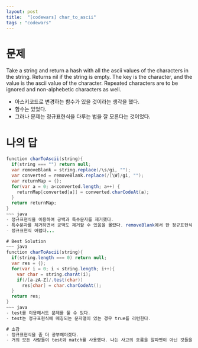 ```yaml
---
layout: post
title:  "[codewars] char_to_ascii"
tags : "codewars"
---
```


# 문제
Take a string and return a hash with all the ascii values of the characters in the string. Returns nil if the string is empty. The key is the character, and the value is the ascii value of the character. Repeated characters are to be ignored and non-alphebetic characters as well.

- 아스키코드로 변경하는 함수가 있을 것이라는 생각을 했다.
- 함수는 있었다.
- 그러나 문제는 정규표현식을 다루는 법을 잘 모른다는 것이었다.
# 나의 답
~~~ java
function charToAscii(string){
  if(string === "") return null;
  var removeBlank = string.replace(/\s/gi, "");
  var converted = removeBlank.replace(/[\W]/gi, "");
  var returnMap = {};
  for(var a = 0; a<converted.length; a++) {
    returnMap[converted[a]] = converted.charCodeAt(a);
  }
  return returnMap;
}
~~~ java
- 정규표현식을 이용하여 공백과 특수문자를 제거했다.
- 특수문자를 제거하면서 공백도 제거할 수 있음을 몰랐다. removeBlank에서 한 정규표현식은 지워도 된다.
- 정규표현식 어렵다...

# Best Solution
~~~ java
function charToAscii(string){
  if(string.length === 0) return null;
  var res = {};
  for(var i = 0; i < string.length; i++){
    var char = string.charAt(i);
    if(/[a-zA-Z]/.test(char))
      res[char] = char.charCodeAt();
  }
  return res;
}
~~~ java
- test를 이용해서도 문제를 풀 수 있다.
- test는 정규표현식에 매칭되는 문자열이 있는 경우 true를 리턴한다.

# 소감
- 정규표현식을 좀 더 공부해야겠다.
- 거의 모든 사람들이 test와 match를 사용했다. 나는 사고의 흐름을 알파벳이 아닌 것들을 고르겠어! 라고 했는데, 이건 결국 알파벳이랑 매칭되는 문자를 고르고 싶어. 라는 것과 똑같다. 정규표현식은 ~에 매칭되는 걸 고른다는 조건에서 좀 더 강력한 거 같다.

